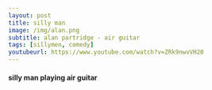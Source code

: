 ```yaml
---
layout: post
title: silly man
image: /img/alan.png
subtitle: alan partridge - air guitar
tags: [sillymen, comedy]
youtubeurl: https://www.youtube.com/watch?v=ZRk9nwvVH20
---
```


#### silly man playing air guitar
